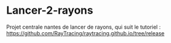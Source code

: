 # Lancer-2-rayons
Projet centrale nantes de lancer de rayons, qui suit le tutoriel : https://github.com/RayTracing/raytracing.github.io/tree/release
